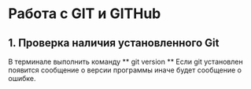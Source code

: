 # Работа с  GIT и GITHub
## 1. Проверка наличия установленного Git
В терминале выполнить команду **  git version **  Если git установлен появится сообщение о версии программы иначе будет сообщение о ошибке.